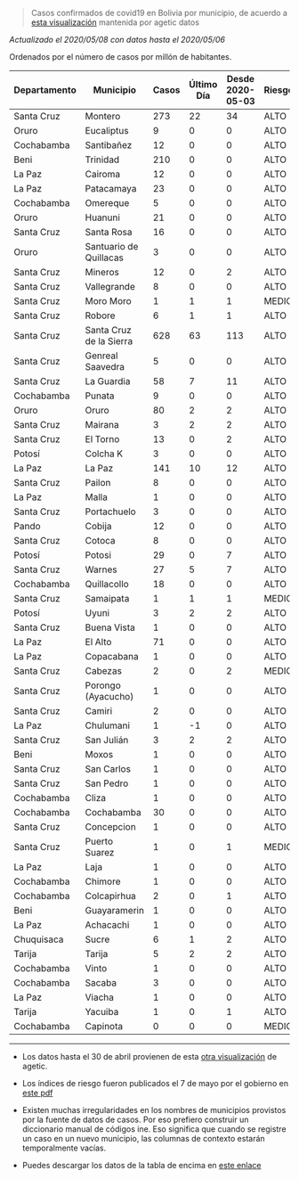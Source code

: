 > Casos confirmados de covid19 en Bolivia por municipio, de acuerdo a [esta visualización](https://datosagt2020.carto.com/builder/c1cdf57c-a007-4f3f-883a-c25ebdc50986/embed) mantenida por agetic datos

_Actualizado el 2020/05/08 con datos hasta el 2020/05/06_

Ordenados por el número de casos por millón de habitantes.

| Departamento   | Municipio               |   Casos |   Último Día |   Desde 2020-05-03 | Riesgo   |   Índice |   Casos por millón de habitantes | Tendencia                                      |
|----------------|-------------------------|---------|--------------|--------------------|----------|----------|----------------------------------|------------------------------------------------|
| Santa Cruz     | Montero                 |     273 |           22 |                 34 | ALTO     |    0.361 |                             2008 | <img src="plots/montero.png"/>                 |
| Oruro          | Eucaliptus              |       9 |            0 |                  0 | ALTO     |    0.355 |                             1810 | <img src="plots/eucaliptus.png"/>              |
| Cochabamba     | Santibañez              |      12 |            0 |                  0 | ALTO     |    0.419 |                             1644 | <img src="plots/santibañez.png"/>              |
| Beni           | Trinidad                |     210 |            0 |                  0 | ALTO     |    0.239 |                             1607 | <img src="plots/trinidad.png"/>                |
| La Paz         | Cairoma                 |      12 |            0 |                  0 | ALTO     |    0.522 |                             1103 | <img src="plots/cairoma.png"/>                 |
| La Paz         | Patacamaya              |      23 |            0 |                  0 | ALTO     |    0.549 |                              971 | <img src="plots/patacamaya.png"/>              |
| Cochabamba     | Omereque                |       5 |            0 |                  0 | ALTO     |    0.612 |                              854 | <img src="plots/omereque.png"/>                |
| Oruro          | Huanuni                 |      21 |            0 |                  0 | ALTO     |    0.637 |                              750 | <img src="plots/huanuni.png"/>                 |
| Santa Cruz     | Santa Rosa              |      16 |            0 |                  0 | ALTO     |    0.632 |                              671 | <img src="plots/santa-rosa.png"/>              |
| Oruro          | Santuario de Quillacas  |       3 |            0 |                  0 | ALTO     |    0.639 |                              670 | <img src="plots/santuario-de-quillacas.png"/>  |
| Santa Cruz     | Mineros                 |      12 |            0 |                  2 | ALTO     |    0.702 |                              440 | <img src="plots/mineros.png"/>                 |
| Santa Cruz     | Vallegrande             |       8 |            0 |                  0 | ALTO     |    0.675 |                              433 | <img src="plots/vallegrande.png"/>             |
| Santa Cruz     | Moro Moro               |       1 |            1 |                  1 | MEDIO    |    0.911 |                              393 | <img src="plots/moro-moro.png"/>               |
| Santa Cruz     | Robore                  |       6 |            1 |                  1 | ALTO     |    0.695 |                              367 | <img src="plots/robore.png"/>                  |
| Santa Cruz     | Santa Cruz de la Sierra |     628 |           63 |                113 | ALTO     |    0.655 |                              364 | <img src="plots/santa-cruz-de-la-sierra.png"/> |
| Santa Cruz     | Genreal Saavedra        |       5 |            0 |                  0 | ALTO     |    0.703 |                              355 | <img src="plots/genreal-saavedra.png"/>        |
| Santa Cruz     | La Guardia              |      58 |            7 |                 11 | ALTO     |    0.661 |                              326 | <img src="plots/la-guardia.png"/>              |
| Cochabamba     | Punata                  |       9 |            0 |                  0 | ALTO     |    0.724 |                              272 | <img src="plots/punata.png"/>                  |
| Oruro          | Oruro                   |      80 |            2 |                  2 | ALTO     |    0.713 |                              264 | <img src="plots/oruro.png"/>                   |
| Santa Cruz     | Mairana                 |       3 |            2 |                  2 | ALTO     |    0.764 |                              227 | <img src="plots/mairana.png"/>                 |
| Santa Cruz     | El Torno                |      13 |            0 |                  2 | ALTO     |    0.684 |                              205 | <img src="plots/el-torno.png"/>                |
| Potosí         | Colcha K                |       3 |            0 |                  0 | ALTO     |    0.818 |                              187 | <img src="plots/colcha-k.png"/>                |
| La Paz         | La Paz                  |     141 |           10 |                 12 | ALTO     |    0.669 |                              172 | <img src="plots/la-paz.png"/>                  |
| Santa Cruz     | Pailon                  |       8 |            0 |                  0 | ALTO     |    0.750 |                              168 | <img src="plots/pailon.png"/>                  |
| La Paz         | Malla                   |       1 |            0 |                  0 | ALTO     |    0.732 |                              161 | <img src="plots/malla.png"/>                   |
| Santa Cruz     | Portachuelo             |       3 |            0 |                  0 | ALTO     |    0.745 |                              152 | <img src="plots/portachuelo.png"/>             |
| Pando          | Cobija                  |      12 |            0 |                  0 | ALTO     |    0.710 |                              152 | <img src="plots/cobija.png"/>                  |
| Santa Cruz     | Cotoca                  |       8 |            0 |                  0 | ALTO     |    0.693 |                              145 | <img src="plots/cotoca.png"/>                  |
| Potosí         | Potosi                  |      29 |            0 |                  7 | ALTO     |    0.811 |                              131 | <img src="plots/potosi.png"/>                  |
| Santa Cruz     | Warnes                  |      27 |            5 |                  7 | ALTO     |    0.702 |                              126 | <img src="plots/warnes.png"/>                  |
| Cochabamba     | Quillacollo             |      18 |            0 |                  0 | ALTO     |    0.714 |                              106 | <img src="plots/quillacollo.png"/>             |
| Santa Cruz     | Samaipata               |       1 |            1 |                  1 | MEDIO    |    0.916 |                               85 | <img src="plots/samaipata.png"/>               |
| Potosí         | Uyuni                   |       3 |            2 |                  2 | ALTO     |    0.856 |                               75 | <img src="plots/uyuni.png"/>                   |
| Santa Cruz     | Buena Vista             |       1 |            0 |                  0 | ALTO     |    0.761 |                               75 | <img src="plots/buena-vista.png"/>             |
| La Paz         | El Alto                 |      71 |            0 |                  0 | ALTO     |    0.694 |                               75 | <img src="plots/el-alto.png"/>                 |
| La Paz         | Copacabana              |       1 |            0 |                  0 | ALTO     |    0.743 |                               65 | <img src="plots/copacabana.png"/>              |
| Santa Cruz     | Cabezas                 |       2 |            0 |                  2 | MEDIO    |    0.925 |                               62 | <img src="plots/cabezas.png"/>                 |
| Santa Cruz     | Porongo (Ayacucho)      |       1 |            0 |                  0 | ALTO     |    0.707 |                               58 | <img src="plots/porongo-(ayacucho).png"/>      |
| Santa Cruz     | Camiri                  |       2 |            0 |                  0 | ALTO     |    0.767 |                               54 | <img src="plots/camiri.png"/>                  |
| La Paz         | Chulumani               |       1 |           -1 |                  0 | ALTO     |    0.758 |                               46 | <img src="plots/chulumani.png"/>               |
| Santa Cruz     | San Julián              |       3 |            2 |                  2 | ALTO     |    0.752 |                               44 | <img src="plots/san-julián.png"/>              |
| Beni           | Moxos                   |       1 |            0 |                  0 | ALTO     |    0.615 |                               44 | <img src="plots/moxos.png"/>                   |
| Santa Cruz     | San Carlos              |       1 |            0 |                  0 | ALTO     |    0.772 |                               42 | <img src="plots/san-carlos.png"/>              |
| Santa Cruz     | San Pedro               |       1 |            0 |                  0 | ALTO     |    0.776 |                               41 | <img src="plots/san-pedro.png"/>               |
| Cochabamba     | Cliza                   |       1 |            0 |                  0 | ALTO     |    0.702 |                               41 | <img src="plots/cliza.png"/>                   |
| Cochabamba     | Cochabamba              |      30 |            0 |                  0 | ALTO     |    0.726 |                               41 | <img src="plots/cochabamba.png"/>              |
| Santa Cruz     | Concepcion              |       1 |            0 |                  0 | ALTO     |    0.774 |                               41 | <img src="plots/concepcion.png"/>              |
| Santa Cruz     | Puerto Suarez           |       1 |            0 |                  1 | MEDIO    |    0.924 |                               40 | <img src="plots/puerto-suarez.png"/>           |
| La Paz         | Laja                    |       1 |            0 |                  0 | ALTO     |    0.695 |                               38 | <img src="plots/laja.png"/>                    |
| Cochabamba     | Chimore                 |       1 |            0 |                  0 | ALTO     |    0.799 |                               37 | <img src="plots/chimore.png"/>                 |
| Cochabamba     | Colcapirhua             |       2 |            0 |                  1 | ALTO     |    0.737 |                               33 | <img src="plots/colcapirhua.png"/>             |
| Beni           | Guayaramerin            |       1 |            0 |                  0 | ALTO     |    0.620 |                               22 | <img src="plots/guayaramerin.png"/>            |
| La Paz         | Achacachi               |       1 |            0 |                  0 | ALTO     |    0.756 |                               21 | <img src="plots/achacachi.png"/>               |
| Chuquisaca     | Sucre                   |       6 |            1 |                  2 | ALTO     |    0.898 |                               20 | <img src="plots/sucre.png"/>                   |
| Tarija         | Tarija                  |       5 |            2 |                  2 | ALTO     |    0.771 |                               18 | <img src="plots/tarija.png"/>                  |
| Cochabamba     | Vinto                   |       1 |            0 |                  0 | ALTO     |    0.738 |                               16 | <img src="plots/vinto.png"/>                   |
| Cochabamba     | Sacaba                  |       3 |            0 |                  0 | ALTO     |    0.738 |                               14 | <img src="plots/sacaba.png"/>                  |
| La Paz         | Viacha                  |       1 |            0 |                  0 | ALTO     |    0.707 |                               11 | <img src="plots/viacha.png"/>                  |
| Tarija         | Yacuiba                 |       1 |            0 |                  1 | ALTO     |    0.892 |                                9 | <img src="plots/yacuiba.png"/>                 |
| Cochabamba     | Capinota                |       0 |            0 |                  0 | MEDIO    |    0.926 |                                0 | <img src="plots/capinota.png"/>                |

---

- Los datos hasta el 30 de abril provienen de esta [otra visualización](https://juliael.carto.com/builder/c70fa175-3e6a-4955-8088-89048c6e6886/embed) de agetic.

- Los índices de riesgo fueron publicados el 7 de mayo por el gobierno en [este pdf](https://www.minsalud.gob.bo/images/Descarga/covid19/Indice_Riesgo_Municipal_070520.pdf)

- Existen muchas irregularidades en los nombres de municipios provistos por la fuente de datos de casos. Por eso prefiero construir un diccionario manual de códigos ine. Eso significa que cuando se registre un caso en un nuevo municipio, las columnas de contexto estarán temporalmente vacías.

- Puedes descargar los datos de la tabla de encima en [este enlace](https://raw.githubusercontent.com/mauforonda/casos-municipios/master/dashboard.csv)